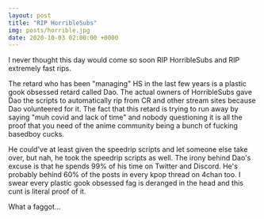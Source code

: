 ```yaml
---
layout: post
title: "RIP HorribleSubs"
img: posts/horrible.jpg 
date: 2020-10-03 02:00:00 +0000
---
```


I never thought this day would come so soon RIP HorribleSubs and RIP extremely fast rips. 

The retard who has been "managing" HS in the last few years is a plastic gook obsessed retard called Dao.
The actual owners of HorribleSubs gave Dao the scripts to automatically rip from CR and other stream sites because Dao volunteered for it.
The fact that this retard is trying to run away by saying "muh covid and lack of time" and nobody questioning it is all the proof that you need of the anime community being a bunch of fucking basedboy cucks.

He could've at least given the speedrip scripts and let someone else take over, but nah, he took the speedrip scripts as well.
The irony behind Dao's excuse is that he spends 99% of his time on Twitter and Discord. He's probably behind 60% of the posts in every kpop thread on 4chan too. I swear every plastic gook obsessed fag is deranged in the head and this cunt is literal proof of it.

What a faggot...